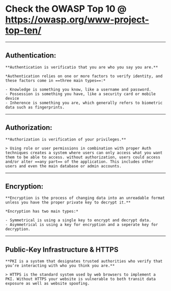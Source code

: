 # Check the OWASP Top 10 @ https://owasp.org/www-project-top-ten/
---

## Authentication:
    **Authentication is verificatio that you are who you say you are.**

    *Authentication relies on one or more factors to verify identity, and these factors come in ==three main types==:*

    - Knowledge is something you know, like a username and password.
    - Possession is something you have, like a security card or mobile device
    - Inherence is something you are, which generally refers to biometric data such as fingerprints.
---

## Authorization:
    **Authorization is verification of your privileges.**

    > Using role or user permissions in combination with proper Auth techniques creates a system where users can only access what you want them to be able to access. without authorization, users could access and/or alter ==any part== of the application. This includes other users and even the main database or admin accounts.
---

## Encryption:
    **Encryption is the process of changing data into an unreadable format unless you have the proper private key to decrypt it.**
    
    *Encryption has two main types:* 

    - Symmetrical is using a single key to encrypt and decrypt data. 
    - Asymmetrical is using a key for encryption and a seperate key for decryption.
---

## Public-Key Infrastructure & HTTPS
    **PKI is a system that designates trusted authorities who verify that you’re interacting with who you think you are.**
    
    > HTTPS is the standard system used by web browsers to implement a PKI. Without HTTPS your website is vulnerable to both transit data exposure as well as website spoofing.
